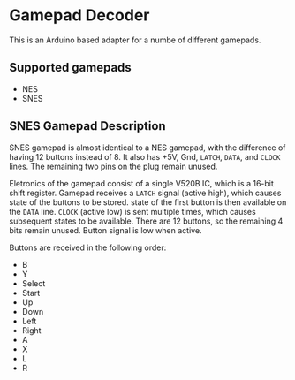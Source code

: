 # Gamepad Decoder

This is an Arduino based adapter for a numbe of different gamepads.

## Supported gamepads
* NES
* SNES

## SNES Gamepad Description
SNES gamepad is almost identical to a NES gamepad, with the difference of having 12 buttons instead of 8. It also has +5V, Gnd, `LATCH`, `DATA`, and `CLOCK` lines. The remaining two pins on the plug remain unused.

Eletronics of the gamepad consist of a single V520B IC, which is a 16-bit shift register. Gamepad receives a `LATCH` signal (active high), which causes state of the buttons to be stored. state of the first button is then available on the `DATA` line. `CLOCK` (active low) is sent multiple times, which causes subsequent states to be available. There are 12 buttons, so the remaining 4 bits remain unused. Button signal is low when active.

Buttons are received in the following order:

* B
* Y
* Select
* Start
* Up
* Down
* Left
* Right
* A
* X
* L
* R